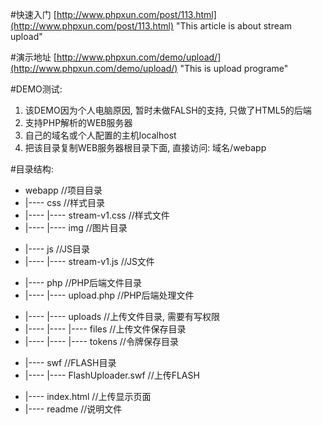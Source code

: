 #快速入门
[http://www.phpxun.com/post/113.html](http://www.phpxun.com/post/113.html) "This article is about stream upload"  

#演示地址
[http://www.phpxun.com/demo/upload/](http://www.phpxun.com/demo/upload/)   "This is upload programe"

#DEMO测试:
1. 该DEMO因为个人电脑原因, 暂时未做FALSH的支持, 只做了HTML5的后端
2. 支持PHP解析的WEB服务器
3. 自己的域名或个人配置的主机localhost
4. 把该目录复制WEB服务器根目录下面, 直接访问: 域名/webapp

#目录结构:
>
+ webapp                                    //项目目录
+ |---- css                                 //样式目录
+ |---- |---- stream-v1.css                 //样式文件
+ |---- |---- img                           //图片目录

> 
+ |---- js                                  //JS目录
+ |---- |---- stream-v1.js                  //JS文件

>
+ |---- php                                 //PHP后端文件目录
+ |---- |---- upload.php                    //PHP后端处理文件

>
* |---- |---- uploads                       //上传文件目录, 需要有写权限
* |---- |---- |---- files                   //上传文件保存目录
* |---- |---- |---- tokens                  //令牌保存目录

>
>
+ |---- swf                                 //FLASH目录
+ |---- |---- FlashUploader.swf             //上传FLASH


>
>
+ |---- index.html                          //上传显示页面
+ |---- readme                              //说明文件

